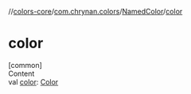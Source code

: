 //[colors-core](../../../index.md)/[com.chrynan.colors](../index.md)/[NamedColor](index.md)/[color](color.md)



# color  
[common]  
Content  
val [color](color.md): [Color](../-color/index.md)  



